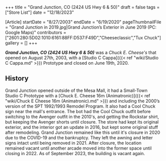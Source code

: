 +++
title = "Grand Junction, CO (2424 US Hwy 6 & 50)"
draft = false
tags = ["Store List"]
date = "12/18/2023"

[Article]
startDate = "8/27/2003"
endDate = "6/19/2020"
pageThumbnailFile = "Grand Junction in 2019.jpg|Grand Junction’s Exterior in June 2019 (PC: Google Maps)"
contributors = ["2601:280:5D02:1010:6161:88FF:D537:F49D","Cheeseclassic","Tux Chuck"]
gallery = []
+++

<b><i>Grand Junction, CO (2424 US Hwy 6 & 50)</b></i> was a <i>Chuck E. Cheese's</i> that opened on August 27th, 2003, with a [Studio C Cappa]({{< ref "wiki/Studio C Cappa.md" >}}) Prototype and closed on June 19th, 2020.

<h2>History</h2>
Grand Junction opened outside of the Mesa Mall, it had a Small-Town Studio C Prototype with a [Chuck E. Cheese 16m (Animatronic)]({{< ref "wiki/Chuck E Cheese 16m (Animatronic).md" >}}) and including the 2000’s version of the SPT 1992/1993 Remodel Program. It also had a Cool Chuck sign near the mall's entrance. The bot had the Cool Chuck outfit before switching to the Avenger outfit in the 2010's, and getting the Rockstar shirt, but keeping the Avenger shorts until closure. The store had kept its original exterior, and the interior got an update in 2016, but kept some original stuff after remodeling. Grand Junction remained like this until it's closure in 2020 due to the COVID-19 and the bankruptcy. They left the awning and letter signs intact until being removed in 2021. After closure, the location remained vacant until another arcade moved into the former space until closing in 2022. As of September 2023, the building is vacant again.